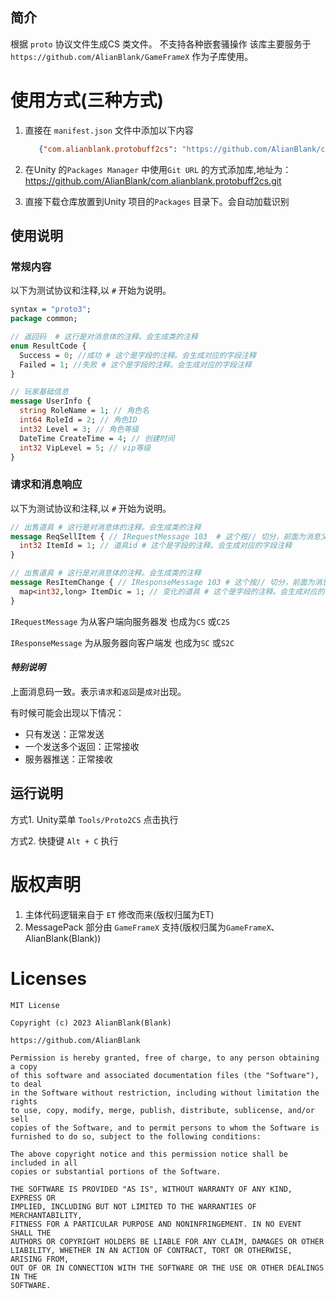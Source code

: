 ## 简介
根据 `proto` 协议文件生成CS 类文件。 不支持各种嵌套骚操作
该库主要服务于 `https://github.com/AlianBlank/GameFrameX` 作为子库使用。


# 使用方式(三种方式)
1. 直接在 `manifest.json` 文件中添加以下内容
   ```json
      {"com.alianblank.protobuff2cs": "https://github.com/AlianBlank/com.alianblank.protobuff2cs.git"}
    ```

2. 在Unity 的`Packages Manager` 中使用`Git URL` 的方式添加库,地址为：https://github.com/AlianBlank/com.alianblank.protobuff2cs.git

3. 直接下载仓库放置到Unity 项目的`Packages` 目录下。会自动加载识别

## 使用说明

### 常规内容

以下为测试协议和注释,以 `#` 开始为说明。

```protobuf
syntax = "proto3";
package common;

// 返回码  # 这行是对消息体的注释。会生成类的注释
enum ResultCode {
  Success = 0; //成功 # 这个是字段的注释。会生成对应的字段注释
  Failed = 1; //失败 # 这个是字段的注释。会生成对应的字段注释
}

// 玩家基础信息
message UserInfo {
  string RoleName = 1; // 角色名
  int64 RoleId = 2; // 角色ID
  int32 Level = 3; // 角色等级
  DateTime CreateTime = 4; // 创建时间
  int32 VipLevel = 5; // vip等级
}
```

### 请求和消息响应

以下为测试协议和注释,以 `#` 开始为说明。

```protobuf
// 出售道具 # 这行是对消息体的注释。会生成类的注释
message ReqSellItem { // IRequestMessage 103  # 这个按// 切分，前面为消息父类, 后面为消息码，自己掌握消息码分类
  int32 ItemId = 1; // 道具id # 这个是字段的注释。会生成对应的字段注释
}

// 出售道具 # 这行是对消息体的注释。会生成类的注释
message ResItemChange { // IResponseMessage 103 # 这个按// 切分，前面为消息父类, 后面为消息码，自己掌握消息码分类
  map<int32,long> ItemDic = 1; // 变化的道具 # 这个是字段的注释。会生成对应的字段注释
}
```

`IRequestMessage` 为从客户端向服务器发 也成为`CS` 或`C2S`

`IResponseMessage` 为从服务器向客户端发 也成为`SC` 或`S2C`

#### *特别说明*

上面消息码一致。表示`请求`和`返回`是`成对`出现。

有时候可能会出现以下情况： 

- 只有发送：正常发送
- 一个发送多个返回：正常接收
- 服务器推送：正常接收

## 运行说明

方式1. Unity菜单 `Tools/Proto2CS` 点击执行

方式2. 快捷键 `Alt + C` 执行

# 版权声明

1. 主体代码逻辑来自于 `ET` 修改而来(版权归属为ET)
2. MessagePack 部分由 `GameFrameX` 支持(版权归属为`GameFrameX`、AlianBlank(Blank))

# Licenses

```
MIT License

Copyright (c) 2023 AlianBlank(Blank)

https://github.com/AlianBlank

Permission is hereby granted, free of charge, to any person obtaining a copy
of this software and associated documentation files (the "Software"), to deal
in the Software without restriction, including without limitation the rights
to use, copy, modify, merge, publish, distribute, sublicense, and/or sell
copies of the Software, and to permit persons to whom the Software is
furnished to do so, subject to the following conditions:

The above copyright notice and this permission notice shall be included in all
copies or substantial portions of the Software.

THE SOFTWARE IS PROVIDED "AS IS", WITHOUT WARRANTY OF ANY KIND, EXPRESS OR
IMPLIED, INCLUDING BUT NOT LIMITED TO THE WARRANTIES OF MERCHANTABILITY,
FITNESS FOR A PARTICULAR PURPOSE AND NONINFRINGEMENT. IN NO EVENT SHALL THE
AUTHORS OR COPYRIGHT HOLDERS BE LIABLE FOR ANY CLAIM, DAMAGES OR OTHER
LIABILITY, WHETHER IN AN ACTION OF CONTRACT, TORT OR OTHERWISE, ARISING FROM,
OUT OF OR IN CONNECTION WITH THE SOFTWARE OR THE USE OR OTHER DEALINGS IN THE
SOFTWARE.
```
